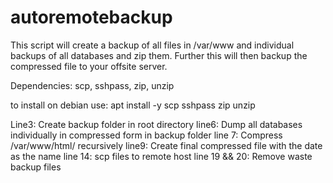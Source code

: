 # autoremotebackup
This script will create a backup of all files in /var/www and individual backups of all databases and zip them. Further this will then backup the compressed file to your offsite server.


Dependencies: scp, sshpass, zip, unzip

to install on debian use: apt install -y scp sshpass zip unzip

Line3: Create backup folder in root directory
line6: Dump all databases individually in compressed form in backup folder
line 7: Compress /var/www/html/ recursively
line9: Create final compressed file with the date as the name
line 14: scp files to remote host
line 19 && 20: Remove waste backup files

